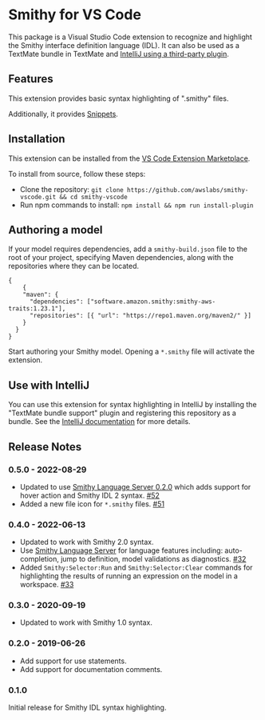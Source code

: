# Smithy for VS Code

This package is a Visual Studio Code extension to recognize and highlight the
Smithy interface definition language (IDL). It can also be used as a TextMate
bundle in TextMate and [IntelliJ using a third-party plugin](https://www.jetbrains.com/help/idea/importing-textmate-bundles.html).

## Features

This extension provides basic syntax highlighting of ".smithy" files.

Additionally, it provides [Snippets](https://code.visualstudio.com/docs/editor/userdefinedsnippets).

## Installation

This extension can be installed from the
[VS Code Extension Marketplace](https://marketplace.visualstudio.com/items?itemName=smithy.smithy-vscode-extension).

To install from source, follow these steps:
* Clone the repository: `git clone https://github.com/awslabs/smithy-vscode.git && cd smithy-vscode`
* Run npm commands to install:
`npm install && npm run install-plugin`

## Authoring a model
If your model requires dependencies, add a `smithy-build.json` file to the root of your project, specifying Maven dependencies, along with the
repositories where they can be located.
```
{
    {
    "maven": {
      "dependencies": ["software.amazon.smithy:smithy-aws-traits:1.23.1"],
      "repositories": [{ "url": "https://repo1.maven.org/maven2/" }]
    }
  }
}
```
Start authoring your Smithy model. Opening a `*.smithy` file will activate
the extension.

## Use with IntelliJ

You can use this extension for syntax highlighting in IntelliJ by installing the
"TextMate bundle support" plugin and registering this repository as a bundle.
See the [IntelliJ documentation](https://www.jetbrains.com/help/idea/textmate.html)
for more details.

## Release Notes

### 0.5.0 - 2022-08-29

- Updated to use [Smithy Language Server 0.2.0](https://github.com/awslabs/smithy-language-server/) which adds support for
hover action and Smithy IDL 2 syntax. [#52](https://github.com/awslabs/smithy-vscode/pull/52)
- Added a new file icon for `*.smithy` files. [#51](https://github.com/awslabs/smithy-vscode/pull/51)

### 0.4.0 - 2022-06-13

- Updated to work with Smithy 2.0 syntax.
- Use [Smithy Language Server](https://github.com/awslabs/smithy-language-server/) for language features including:
auto-completion, jump to definition, model validations as diagnostics. [#32](https://github.com/awslabs/smithy-vscode/pull/32)
- Added `Smithy:Selector:Run` and `Smithy:Selector:Clear` commands for highlighting the results of running an
expression on the model in a workspace. [#33](https://github.com/awslabs/smithy-vscode/pull/33)

### 0.3.0 - 2020-09-19

- Updated to work with Smithy 1.0 syntax.

### 0.2.0 - 2019-06-26

- Add support for use statements.
- Add support for documentation comments.

### 0.1.0

Initial release for Smithy IDL syntax highlighting.
